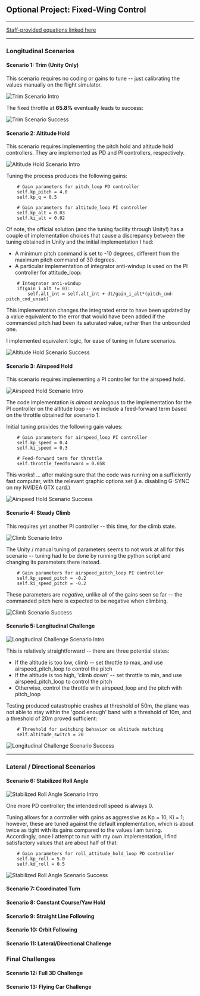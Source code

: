 ## Optional Project: Fixed-Wing Control

---

[Staff-provided equations linked here](https://www.overleaf.com/read/cvqmtzyhqjnj)

---

### Longitudinal Scenarios

#### Scenario 1: Trim (Unity Only)

This scenario requires no coding or gains to tune -- just calibrating the values manually on the flight simulator.

![Trim Scenario Intro](images/scenario1-intro.PNG)

The fixed throttle at **65.8%** eventually leads to success:

![Trim Scenario Success](images/scenario1-success.PNG)


#### Scenario 2: Altitude Hold

This scenario requires implementing the pitch hold and altitude hold controllers.  They are implemented as PD and PI controllers, respectively.

![Altitude Hold Scenario Intro](images/scenario2-intro.PNG)

Tuning the process produces the following gains:

```
    # Gain parameters for pitch_loop PD controller
    self.kp_pitch = 4.0
    self.kp_q = 0.5

    # Gain parameters for altitude_loop PI controller
    self.kp_alt = 0.03
    self.ki_alt = 0.02
```

Of note, the official solution (and the tuning facility through Unity!) has a couple of implementation choices that cause a discrepancy between the tuning obtained in Unity and the initial implementation I had:
- A minimum pitch command is set to -10 degrees, different from the maximum pitch command of 30 degrees.
- A particular implementation of integrator anti-windup is used on the PI controller for attitude_loop:

```
    # Integrator anti-windup
    if(gain_i_alt != 0):
        self.alt_int = self.alt_int + dt/gain_i_alt*(pitch_cmd-pitch_cmd_unsat)
``` 
 
This implementation changes the integrated error to have been updated by a value equivalent to the error that would have been added if the commanded pitch had been its saturated value, rather than the unbounded one.

I implemented equivalent logic, for ease of tuning in future scenarios.

![Altitude Hold Scenario Success](images/scenario2-success.PNG)

#### Scenario 3: Airspeed Hold

This scenario requires implementing a PI controller for the airspeed hold.  

![Airspeed Hold Scenario Intro](images/scenario3-intro.PNG)

The code implementation is *almost* analogous to the implementation for the PI controller on the altitude loop -- we include a feed-forward term based on the throttle obtained for scenario 1.

Initial tuning provides the following gain values:

```
    # Gain parameters for airspeed_loop PI controller
    self.kp_speed = 0.4
    self.ki_speed = 0.3

    # Feed-forward term for throttle
    self.throttle_feedforward = 0.658
```

This works! ... after making sure that the code was running on a sufficiently fast computer, with the relevant graphic options set (i.e. disabling G-SYNC on my NVIDEA GTX card.)

![Airspeed Hold Scenario Success](images/scenario3-success.PNG)

#### Scenario 4: Steady Climb

This requires yet another PI controller -- this time, for the climb state.

![Climb Scenario Intro](images/scenario4-intro.PNG)

The Unity / manual tuning of parameters seems to not work at all for this scenario -- tuning had to be done by running the python script and changing its parameters there instead.

```
    # Gain parameters for airspeed_pitch_loop PI controller
    self.kp_speed_pitch = -0.2
    self.ki_speed_pitch = -0.2
```

These parameters are *negative*, unlike all of the gains seen so far -- the commanded pitch here is expected to be negative when climbing.

![Climb Scenario Success](images/scenario4-success.PNG)


#### Scenario 5: Longitudinal Challenge

![Longitudinal Challenge Scenario Intro](images/scenario5-intro.PNG)

This is relatively straightforward -- there are three potential states:

* If the altitude is too low, climb -- set throttle to max, and use airspeed_pitch_loop to control the pitch
* If the altitude is too high, 'climb down' -- set throttle to min, and use airspeed_pitch_loop to control the pitch
* Otherwise, control the throttle with airspeed_loop and the pitch with pitch_loop

Testing produced catastrophic crashes at threshold of 50m, the plane was not able to stay within the 'good enough' band with a threshold of 10m, and a threshold of 20m proved sufficient:

```
    # Threshold for switching behavior on altitude matching
    self.altitude_switch = 20
```

![Longitudinal Challenge Scenario Success](images/scenario5-success.PNG)


---

### Lateral / Directional Scenarios


#### Scenario 6: Stabilized Roll Angle

![Stabilized Roll Angle Scenario Intro](images/scenario6-intro.PNG)

One more PD controller; the intended roll speed is always 0.

Tuning allows for a controller with gains as aggressive as Kp = 10, Ki = 1; however, these are tuned against the default implementation, which is about twice as tight with its gains compared to the values I am tuning.  Accordingly, once I attempt to run with my own implementation, I find satisfactory values that are about half of that:

```
    # Gain parameters for roll_attitude_hold_loop PD controller
    self.kp_roll = 5.0
    self.kd_roll = 0.5
```

![Stabilized Roll Angle Scenario Success](images/scenario6-success.PNG)


#### Scenario 7: Coordinated Turn

#### Scenario 8: Constant Course/Yaw Hold

#### Scenario 9: Straight Line Following

#### Scenario 10: Orbit Following

#### Scenario 11: Lateral/Directional Challenge

### Final Challenges

#### Scenario 12: Full 3D Challenge

#### Scenario 13: Flying Car Challenge